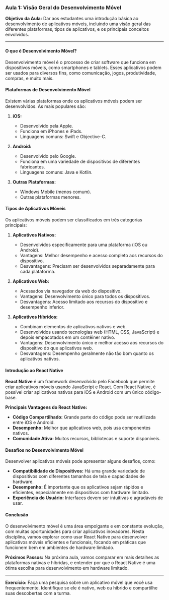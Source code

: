 ### Aula 1: Visão Geral do Desenvolvimento Móvel

**Objetivo da Aula:**
Dar aos estudantes uma introdução básica ao desenvolvimento de aplicativos móveis, incluindo uma visão geral das diferentes plataformas, tipos de aplicativos, e os principais conceitos envolvidos.

---

#### **O que é Desenvolvimento Móvel?**

Desenvolvimento móvel é o processo de criar software que funciona em dispositivos móveis, como smartphones e tablets. Esses aplicativos podem ser usados para diversos fins, como comunicação, jogos, produtividade, compras, e muito mais.

#### **Plataformas de Desenvolvimento Móvel**

Existem várias plataformas onde os aplicativos móveis podem ser desenvolvidos. As mais populares são:

1. **iOS:**
   - Desenvolvido pela Apple.
   - Funciona em iPhones e iPads.
   - Linguagens comuns: Swift e Objective-C.

2. **Android:**
   - Desenvolvido pelo Google.
   - Funciona em uma variedade de dispositivos de diferentes fabricantes.
   - Linguagens comuns: Java e Kotlin.

3. **Outras Plataformas:**
   - Windows Mobile (menos comum).
   - Outras plataformas menores.

#### **Tipos de Aplicativos Móveis**

Os aplicativos móveis podem ser classificados em três categorias principais:

1. **Aplicativos Nativos:**
   - Desenvolvidos especificamente para uma plataforma (iOS ou Android).
   - Vantagens: Melhor desempenho e acesso completo aos recursos do dispositivo.
   - Desvantagens: Precisam ser desenvolvidos separadamente para cada plataforma.

2. **Aplicativos Web:**
   - Acessados via navegador da web do dispositivo.
   - Vantagens: Desenvolvimento único para todos os dispositivos.
   - Desvantagens: Acesso limitado aos recursos do dispositivo e desempenho inferior.

3. **Aplicativos Híbridos:**
   - Combinam elementos de aplicativos nativos e web.
   - Desenvolvidos usando tecnologias web (HTML, CSS, JavaScript) e depois empacotados em um contêiner nativo.
   - Vantagens: Desenvolvimento único e melhor acesso aos recursos do dispositivo do que aplicativos web.
   - Desvantagens: Desempenho geralmente não tão bom quanto os aplicativos nativos.

#### **Introdução ao React Native**

**React Native** é um framework desenvolvido pelo Facebook que permite criar aplicativos móveis usando JavaScript e React. Com React Native, é possível criar aplicativos nativos para iOS e Android com um único código-base.

**Principais Vantagens do React Native:**
- **Código Compartilhado:** Grande parte do código pode ser reutilizada entre iOS e Android.
- **Desempenho:** Melhor que aplicativos web, pois usa componentes nativos.
- **Comunidade Ativa:** Muitos recursos, bibliotecas e suporte disponíveis.

#### **Desafios no Desenvolvimento Móvel**

Desenvolver aplicativos móveis pode apresentar alguns desafios, como:
- **Compatibilidade de Dispositivos:** Há uma grande variedade de dispositivos com diferentes tamanhos de tela e capacidades de hardware.
- **Desempenho:** É importante que os aplicativos sejam rápidos e eficientes, especialmente em dispositivos com hardware limitado.
- **Experiência do Usuário:** Interfaces devem ser intuitivas e agradáveis de usar.

#### **Conclusão**

O desenvolvimento móvel é uma área empolgante e em constante evolução, com muitas oportunidades para criar aplicativos inovadores. Nesta disciplina, vamos explorar como usar React Native para desenvolver aplicativos móveis eficientes e funcionais, focando em práticas que funcionem bem em ambientes de hardware limitado.

**Próximos Passos:**
Na próxima aula, vamos comparar em mais detalhes as plataformas nativas e híbridas, e entender por que o React Native é uma ótima escolha para desenvolvimento em hardware limitado.

---

**Exercício:**
Faça uma pesquisa sobre um aplicativo móvel que você usa frequentemente. Identifique se ele é nativo, web ou híbrido e compartilhe suas descobertas com a turma.
